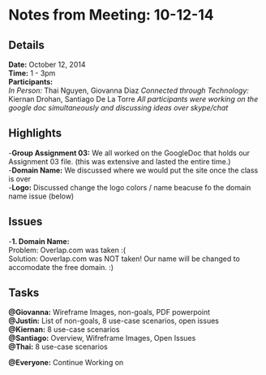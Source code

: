 Notes from Meeting: 10-12-14
============================

Details
-------
**Date:** October 12, 2014  
**Time:** 1 - 3pm  
**Participants:**  
*In Person:*  Thai Nguyen, Giovanna Diaz
*Connected through Technology:*  Kiernan Drohan, Santiago De La Torre
*All participants were working on the google doc simultaneously and discussing ideas over skype/chat*


Highlights
----------
-**Group Assignment 03:** We all worked on the GoogleDoc that holds our Assignment 03 file. (this was extensive and lasted the entire time.)  
-**Domain Name:** We discussed where we would put the site once the class is over   
-**Logo:** Discussed change the logo colors / name beacuse fo the domain name issue (below)  

Issues
------
-**1. Domain Name:**  
Problem: Overlap.com was taken :(    
Solution: Ooverlap.com was NOT taken! Our name will be changed to accomodate the free domain. :)  


Tasks
-----
**@Giovanna:** Wireframe Images, non-goals, PDF powerpoint  
**@Justin:** List of non-goals, 8 use-case scenarios, open issues  
**@Kiernan:** 8 use-case scenarios  
**@Santiago:** Overview, Wifreframe Images, Open Issues  
**@Thai:**  8 use-case scenarios

**@Everyone:** Continue Working on 